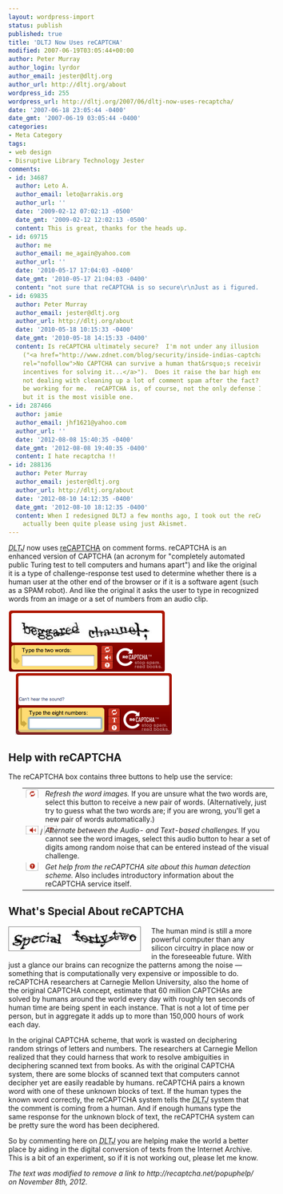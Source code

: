 ```yaml
---
layout: wordpress-import
status: publish
published: true
title: 'DLTJ Now Uses reCAPTCHA'
modified: 2007-06-19T03:05:44+00:00
author: Peter Murray
author_login: lyrdor
author_email: jester@dltj.org
author_url: http://dltj.org/about
wordpress_id: 255
wordpress_url: http://dltj.org/2007/06/dltj-now-uses-recaptcha/
date: '2007-06-18 23:05:44 -0400'
date_gmt: '2007-06-19 03:05:44 -0400'
categories:
- Meta Category
tags:
- web design
- Disruptive Library Technology Jester
comments:
- id: 34687
  author: Leto A.
  author_email: leto@arrakis.org
  author_url: ''
  date: '2009-02-12 07:02:13 -0500'
  date_gmt: '2009-02-12 12:02:13 -0500'
  content: This is great, thanks for the heads up.
- id: 69715
  author: me
  author_email: me_again@yahoo.com
  author_url: ''
  date: '2010-05-17 17:04:03 -0400'
  date_gmt: '2010-05-17 21:04:03 -0400'
  content: "not sure that reCAPTCHA is so secure\r\nJust as i figured...hmm.."
- id: 69835
  author: Peter Murray
  author_email: jester@dltj.org
  author_url: http://dltj.org/about
  date: '2010-05-18 10:15:33 -0400'
  date_gmt: '2010-05-18 14:15:33 -0400'
  content: Is reCAPTCHA ultimately secure?  I'm not under any illusion that it is
    ("<a href="http://www.zdnet.com/blog/security/inside-indias-captcha-solving-economy/1835"
    rel="nofollow">No CAPTCHA can survive a human that&rsquo;s receiving financial
    incentives for solving it...</a>").  Does it raise the bar high enough that I'm
    not dealing with cleaning up a lot of comment spam after the fact? It seems to
    be working for me.  reCAPTCHA is, of course, not the only defense I use on <i>DLTJ</i>,
    but it is the most visible one.
- id: 287466
  author: jamie
  author_email: jhf1621@yahoo.com
  author_url: ''
  date: '2012-08-08 15:40:35 -0400'
  date_gmt: '2012-08-08 19:40:35 -0400'
  content: I hate recaptcha !!
- id: 288136
  author: Peter Murray
  author_email: jester@dltj.org
  author_url: http://dltj.org/about
  date: '2012-08-10 14:12:35 -0400'
  date_gmt: '2012-08-10 18:12:35 -0400'
  content: When I redesigned DLTJ a few months ago, I took out the reCAPTCHA requirement.  I've
    actually been quite please using just Akismet.
---
```

<p><acronym title="Disruptive Library Technology Jester"><i>DLTJ</i></acronym> now uses <a href="http://recaptcha.net/" title="reCAPTCHA homepage">reCAPTCHA</a> on comment forms.  reCAPTCHA is an enhanced version of CAPTCHA (an acronym for "completely automated public Turing test to tell computers and humans apart") and like the original it is a type of challenge-response test used to determine whether there is a human user at the other end of the browser or if it is a software agent (such as a SPAM robot).  And like the original it asks the user to type in recognized words from an image or a set of numbers from an audio clip.</p>
<p><img src="/wp-content/uploads/2007/06/reCAPTCHA_text.png" alt="reCAPTCHA example with text" title="reCAPTCHA example with text" width="313" height="123" border="0" /><img src="/wp-content/uploads/2007/06/reCAPTCHA_audio.png" alt="reCAPTCHA audio example" title="reCAPTCHA audio example" style="padding-left: 1em;" width="314" height="123" border="0" /></p>
<h2>Help with reCAPTCHA</h2>
<p>The reCAPTCHA box contains three buttons to help use the service:</p>
<table style="margin-left: 2em;">
<tr>
<td align="right" valign="top"><img src="/wp-content/uploads/2007/06/refresh.gif" width="25" height="17" alt="Refresh button" /></td>
<td><em>Refresh the word images.</em>  If you are unsure what the two words are, select this button to receive a new pair of words.  (Alternatively, just try to guess what the two words are; if you are wrong, you'll get a new pair of words automatically.)</td>
</tr>
<tr>
<td align="right" valign="top" style="white-space: nowrap;"><img src="/wp-content/uploads/2007/06/audio.gif" width="25" height="17" alt="Audio button" />&nbsp;/&nbsp;<img src="/wp-content/uploads/2007/06/text.gif" width="25" height="17" alt="Text button" /></td>
<td><em>Alternate between the Audio- and Text-based challenges.</em>  If you cannot see the word images, select this audio button to hear a set of digits among random noise that can be entered instead of the visual challenge.</td>
</tr>
<tr>
<td align="right" valign="top"><img src="/wp-content/uploads/2007/06/help.gif" width="25" height="17" alt="Help button" /></td>
<td><em>Get <span class="removed_link" title="http://recaptcha.net/popuphelp/">help from the reCAPTCHA site</span> about this human detection scheme.</em>  Also includes introductory information about the reCAPTCHA service itself.</td>
</tr>
</table>
<h2>What's Special About reCAPTCHA</h2>
<p><img src="/wp-content/uploads/2007/06/reCAPTCHA_example.png" alt="Example words from a reCAPTCHA challenge" title="Example words from a reCAPTCHA challenge" style="float: left; border: 1px solid gray; margin: 0 1.5em 1em 0;" width="263" height="47" border="0" /> The human mind is still a more powerful computer than any silicon circuitry in place now or in the foreseeable future.  With just a glance our brains can recognize the patterns among the noise &mdash; something that is computationally very expensive or impossible to do.  reCAPTCHA researchers at Carnegie Mellon University, also the home of the original CAPTCHA concept, estimate that 60 million CAPTCHAs are solved by humans around the world every day with roughly ten seconds of human time are being spent in each instance. That is not a lot of time per person, but in aggregate it adds up to more than 150,000 hours of work each day.</p>
<p>In the original CAPTCHA scheme, that work is wasted on deciphering random strings of letters and numbers.  The researchers at Carnegie Mellon realized that they could harness that work to resolve ambiguities in deciphering scanned text from books.  As with the original CAPTCHA system, there are some blocks of scanned text that computers cannot decipher yet are easily readable by humans.  reCAPTCHA pairs a known word with one of these unknown blocks of text.  If the human types the known word correctly, the reCAPTCHA system tells the <acronym title="Disruptive Library Technology Jester"><i>DLTJ</i></acronym> system that the comment is coming from a human.  And if enough humans type the same response for the unknown block of text, the reCAPTCHA system can be pretty sure the word has been deciphered.</p>
<p>So by commenting here on <acronym title="Disruptive Library Technology Jester"><i>DLTJ</i></acronym> you are helping make the world a better place by aiding in the digital conversion of texts from the Internet Archive.  This is a bit of an experiment, so if it is not working out, please let me know.
<p style="padding:0;margin:0;font-style:italic;" class="removed_link">The text was modified to remove a link to http://recaptcha.net/popuphelp/ on November 8th, 2012.</p>
